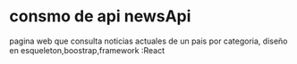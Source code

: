 # consmo de api newsApi

pagina web que consulta noticias actuales de un pais por categoria, diseño en esqueleton,boostrap,framework :React 